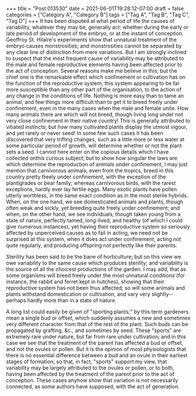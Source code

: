 +++
title = "Post 013530"
date = 2021-06-01T19:28:12-07:00
draft = false
categories = ["Category A", "Category B"]
tags = ["Tag A", "Tag B", "Tag C", "Tag D"]
+++
It has been disputed at what period of life the causes of variability, whatever they may be, generally act; whether during the early or late period of development of the embryo, or at the instant of conception. Geoffroy St. Hilaire's experiments show that unnatural treatment of the embryo causes monstrosities; and monstrosities cannot be separated by any clear line of distinction from mere variations. But I am strongly inclined to suspect that the most frequent cause of variability may be attributed to the male and female reproductive elements having been affected prior to the act of conception. Several reasons make me believe in this; but the chief one is the remarkable effect which confinement or cultivation has on the function of the reproductive system; this system appearing to be far more susceptible than any other part of the organisation, to the action of any change in the conditions of life. Nothing is more easy than to tame an animal, and few things more difficult than to get it to breed freely under confinement, even in the many cases when the male and female unite. How many animals there are which will not breed, though living long under not very close confinement in their native country! This is generally attributed to vitiated instincts; but how many cultivated plants display the utmost vigour, and yet rarely or never seed! In some few such cases it has been discovered that very trifling changes, such as a little more or less water at some particular period of growth, will determine whether or not the plant sets a seed. I cannot here enter on the copious details which I have collected onthis curious subject; but to show how singular the laws are which determine the reproduction of animals under confinement, I may just mention that carnivorous animals, even from the tropics, breed in this country pretty freely under confinement, with the exception of the plantigrades or bear family; whereas carnivorous birds, with the rarest exceptions, hardly ever lay fertile eggs. Many exotic plants have pollen utterly worthless, in the same exact condition as in the most sterile hybrids. When, on the one hand, we see domesticated animals and plants, though often weak and sickly, yet breeding quite freely under confinement; and when, on the other hand, we see individuals, though taken young from a state of nature, perfectly tamed, long-lived, and healthy (of which I could give numerous instances), yet having their reproductive system so seriously affected by unperceived causes as to fail in acting, we need not be surprised at this system, when it does act under confinement, acting not quite regularly, and producing offspring not perfectly like their parents.

Sterility has been said to be the bane of horticulture; but on this view we owe variability to the same cause which produces sterility; and variability is the source of all the choicest productions of the garden. I may add, that as some organisms will breed freely under the most unnatural conditions (for instance, the rabbit and ferret kept in hutches), showing that their reproductive system has not been thus affected; so will some animals and plants withstand domestication or cultivation, and vary very slightly--perhaps hardly more than in a state of nature.

A long list could easily be given of "sporting plants;" by this term gardeners mean a single bud or offset, which suddenly assumes a new and sometimes very different character from that of the rest of the plant. Such buds can be propagated by grafting, &c., and sometimes by seed. These "sports" are extremely rare under nature, but far from rare under cultivation; and in this case we see that the treatment of the parent has affected a bud or offset, and not the ovules or pollen. But it is the opinion of most physiologists that there is no essential difference between a bud and an ovule in their earliest stages of formation; so that, in fact, "sports" support my view, that variability may be largely attributed to the ovules or pollen, or to both, having been affected by the treatment of the parent prior to the act of conception. These cases anyhow show that variation is not necessarily connected, as some authors have supposed, with the act of generation.

